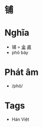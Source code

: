 # 铺

# Nghĩa
* 铺 = [金](金.md) [甫](甫.md)
* phô bày

# Phát âm
* /phô/

# Tags
* Hán Việt

<script>window.HANZI_FIELD='铺';</script>
